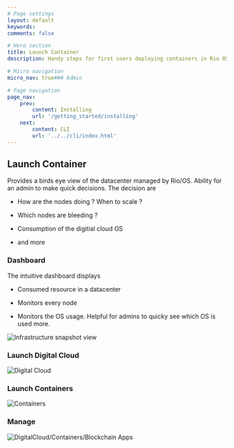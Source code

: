 ```yaml
---
# Page settings
layout: default
keywords:
comments: false

# Hero section
title: Launch Container
description: Handy steps for first users deploying containers in Rio OS

# Micro navigation
micro_nav: true### Admin

# Page navigation
page_nav:
    prev:
        content: Installing
        url: '/getting_started/installing'
    next:
        content: CLI
        url: '../../cli/index.html'
---
```


## Launch Container

Provides a birds eye view of the datacenter managed by Rio/OS. Ability for an admin to make quick decisions. The decision are 

- How are the nodes doing ? When to scale ? 

- Which nodes are bleeding ?

- Consumption of the digitial cloud OS

- and more 

### Dashboard

The intuitive dashboard displays 

- Consumed resource in a datacenter

- Monitors every node 

- Monitors the OS usage. Helpful for admins to quicky see which OS is used more. 

![Infrastructure snapshot view](/doks-theme/assets/images/infrastructure/snapshot.png)



### Launch Digital Cloud

![Digital Cloud](/digitalcloud)


### Launch Containers

![Containers](/containers)


### Manage 

![DigitalCloud/Containers/Blockchain Apps](/manage)
